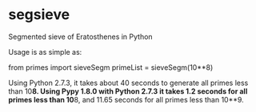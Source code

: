 segsieve
========

Segmented sieve of Eratosthenes in Python

Usage is as simple as:

from primes import sieveSegm
primeList = sieveSegm(10**8)

Using Python 2.7.3, it takes about 40 seconds to generate all primes less than 10**8.
Using Pypy 1.8.0 with Python 2.7.3 it takes 1.2 seconds for all primes less than 10**8, and 11.65 seconds for all primes less than 10**9.

